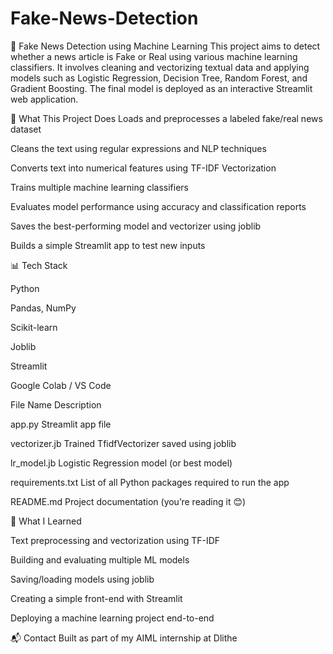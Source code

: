 # Fake-News-Detection
📰 Fake News Detection using Machine Learning
This project aims to detect whether a news article is Fake or Real using various machine learning classifiers. It involves cleaning and vectorizing textual data and applying models such as Logistic Regression, Decision Tree, Random Forest, and Gradient Boosting. The final model is deployed as an interactive Streamlit web application.

🚀 What This Project Does
Loads and preprocesses a labeled fake/real news dataset

Cleans the text using regular expressions and NLP techniques

Converts text into numerical features using TF-IDF Vectorization

Trains multiple machine learning classifiers

Evaluates model performance using accuracy and classification reports

Saves the best-performing model and vectorizer using joblib

Builds a simple Streamlit app to test new inputs

📊 Tech Stack

Python

Pandas, NumPy

Scikit-learn

Joblib

Streamlit

Google Colab / VS Code


File Name	Description

app.py	Streamlit app file

vectorizer.jb	Trained TfidfVectorizer saved using joblib

lr_model.jb	Logistic Regression model (or best model)

requirements.txt	List of all Python packages required to run the app

README.md	Project documentation (you’re reading it 😊)

🧠 What I Learned

Text preprocessing and vectorization using TF-IDF

Building and evaluating multiple ML models

Saving/loading models using joblib

Creating a simple front-end with Streamlit

Deploying a machine learning project end-to-end


📬 Contact
Built as part of my AIML internship at Dlithe 



